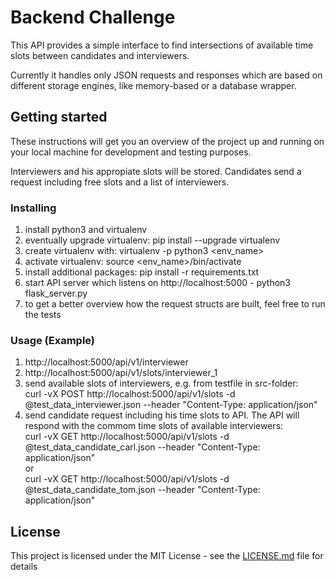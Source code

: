 # Backend Challenge

This API provides a simple interface to find intersections of available
time slots between candidates and interviewers.

Currently it handles only JSON requests and responses which are based
on different storage engines, like memory-based or a database wrapper.

## Getting started

These instructions will get you an overview of the project up and running on your local machine
for development and testing purposes.

Interviewers and his appropiate slots will be stored.
Candidates send a request including free slots and a list of interviewers.


### Installing
1. install python3 and virtualenv
2. eventually upgrade virtualenv:
    pip install --upgrade virtualenv
3. create virtualenv with:
    virtualenv -p python3 <env_name>
4. activate virtualenv:
    source <env_name>/bin/activate
5. install additional packages:
    pip install -r requirements.txt
5. start API server which listens on http://localhost:5000 -
    python3 flask_server.py
6. to get a better overview how the request structs are built, feel free to run the tests

### Usage (Example)
1. http://localhost:5000/api/v1/interviewer
2. http://localhost:5000/api/v1/slots/interviewer_1
3. send available slots of interviewers, e.g. from testfile in src-folder:<br />
    curl -vX POST http://localhost:5000/api/v1/slots -d @test_data_interviewer.json --header "Content-Type: application/json"
4. send candidate request including his time slots to API. The API will respond with the commom time slots of
   available interviewers:<br />
    curl -vX GET http://localhost:5000/api/v1/slots -d @test_data_candidate_carl.json --header "Content-Type: application/json"<br />
    or<br />
    curl -vX GET http://localhost:5000/api/v1/slots -d @test_data_candidate_tom.json --header "Content-Type: application/json"


## License

This project is licensed under the MIT License - see the [LICENSE.md](LICENSE.md) file for details
